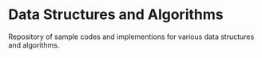 # Data Structures and Algorithms
Repository of sample codes and implementions for various data structures and algorithms.
